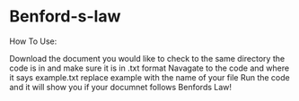 # Benford-s-law

How To Use:

Download the document you would like to check to the same directory the code is in and make sure it is in .txt format
Navagate to the code and where it says example.txt replace example with the name of your file
Run the code and it will show you if your documnet follows Benfords Law!

